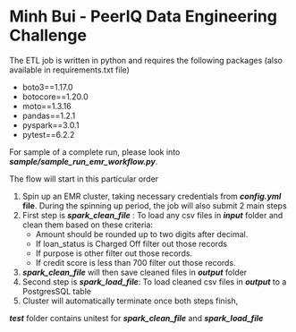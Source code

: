# **Minh Bui - PeerIQ Data Engineering Challenge**

The ETL job is written in python and requires the following packages (also available in requirements.txt file)

- boto3==1.17.0
- botocore==1.20.0
- moto==1.3.16
- pandas==1.2.1
- pyspark==3.0.1
- pytest==6.2.2

For sample of a complete run, please look into **_sample/sample_run_emr_workflow.py_**.

The flow will start in this particular order

1. Spin up an EMR cluster, taking necessary credentials from **_config.yml_ file**. During the spinning up period, the
   job will also submit 2 main steps
2. First step is  **_spark_clean_file_** : To load any csv files in **_input_** folder and clean them based on these
   criteria:
   - Amount should be rounded up to two digits after decimal.
   - If loan_status is Charged Off filter out those records
   - If purpose is other filter out those records.
   - If credit score is less than 700 filter out those records.
3. **_spark_clean_file_** will then save cleaned files in **_output_** folder
4. Second step is **_spark_load_file_**: To load cleaned csv files in **_output_** to a PostgresSQL table
5. Cluster will automatically terminate once both steps finish,

**_test_** folder contains unitest for **_spark_clean_file_** and **_spark_load_file_**

